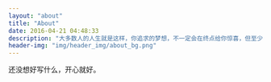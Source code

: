 ```yaml
---
layout: "about"
title: "About"
date: 2016-04-21 04:48:33
description: "大多数人的人生就是这样，你追求的梦想，不一定会在终点给你惊喜，但至少，它会支撑你出发。"
header-img: "img/header_img/about_bg.png"
---
```


还没想好写什么，开心就好。